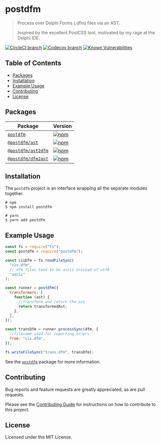 # postdfm

> Process over Delphi Forms (.dfm) files via an AST.
>
> Inspired by the excellent PostCSS tool, motivated by my rage at the Delphi IDE.

[![CircleCI branch](https://img.shields.io/circleci/project/github/spiltcoffee/postdfm/master.svg)](https://circleci.com)
[![Codecov branch](https://img.shields.io/codecov/c/gh/spiltcoffee/postdfm/master.svg)](https://codecov.io)
[![Known Vulnerabilities](https://snyk.io/test/github/spiltcoffee/postdfm/badge.svg?targetFile=package.json)](https://snyk.io/test/github/spiltcoffee/postdfm?targetFile=package.json)

## Table of Contents

- [Packages](#packages)
- [Installation](#installation)
- [Example Usage](#example-usage)
- [Contributing](#contributing)
- [License](#license)

## Packages

| Package                                          | Version                                                                                                               |
| ------------------------------------------------ | --------------------------------------------------------------------------------------------------------------------- |
| [`postdfm`](/packages/postdfm)                   | [![npm](https://img.shields.io/npm/v/postdfm.svg?label=npm)](https://www.npmjs.com/package/postdfm)                   |
| [`@postdfm/ast`](/packages/@postdfm/ast)         | [![npm](https://img.shields.io/npm/v/@postdfm/ast.svg?label=npm)](https://www.npmjs.com/package/@postdfm/ast)         |
| [`@postdfm/ast2dfm`](/packages/@postdfm/ast2dfm) | [![npm](https://img.shields.io/npm/v/@postdfm/ast2dfm.svg?label=npm)](https://www.npmjs.com/package/@postdfm/ast2dfm) |
| [`@postdfm/dfm2ast`](/packages/@postdfm/dfm2ast) | [![npm](https://img.shields.io/npm/v/@postdfm/dfm2ast.svg?label=npm)](https://www.npmjs.com/package/@postdfm/dfm2ast) |

## Installation

The `postdfm` project is an interface wrapping all the separate modules together.

```shell
# npm
$ npm install postdfm

# yarn
$ yarn add postdfm
```

## Example Usage

```js
const fs = require("fs");
const postdfm = require("postdfm");

const cisDfm = fs.readFileSync(
  "cis.dfm",
  //.dfm files tend to be ascii instead of utf8
  "ascii"
);

const runner = postdfm({
  transformers: [
    function (ast) {
      //transform and return the ast
      return transformedAst;
    },
  ],
});

const transDfm = runner.processSync(dfm, {
  //filename used for reporting errors
  from: "cis.dfm",
});

fs.writeFileSync("trans.dfm", transDfm);
```

See the [`postdfm`](packages/postdfm) package for more information.

## Contributing

Bug reports and feature requests are greatly appreciated, as are pull requests.

Please see the [Contributing Guide](/.github/CONTRIBUTING.md) for instructions on how to contribute to this project.

## License

Licensed under the MIT License.
